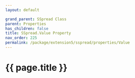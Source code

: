 ```yaml
---
layout: default

grand_parent: SSpread Class
parent: Properties
has_children: false
title: SSpread.Value Property
nav_order: 225
permalink: /package/extension5/sspread/properties/Value
---
```

# {{ page.title }}